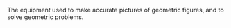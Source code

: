 The equipment used to make accurate pictures of geometric figures, and
to solve geometric problems.

